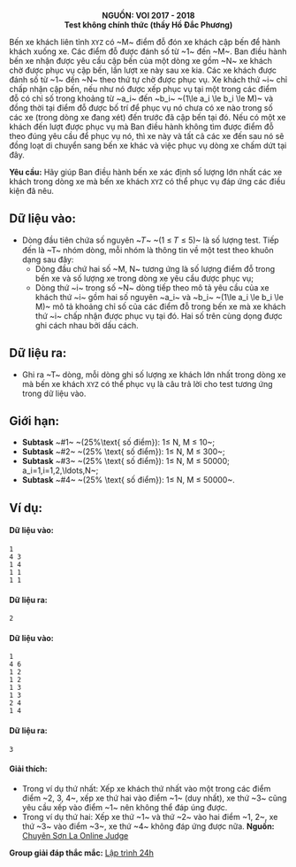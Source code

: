 **<center>NGUỒN: VOI 2017 - 2018</center>**
**<center>Test không chính thức (thầy Hồ Đắc Phương)</center>**

Bến xe khách liên tỉnh `XYZ` có ~M~ điểm đỗ đón xe khách cập bến để hành khách xuống xe. Các điểm đỗ được đánh số từ ~1~ đến ~M~. Ban điều hành bến xe nhận được yêu cầu cập bến của một dòng xe gồm ~N~ xe khách chờ được phục vụ cập bến, lần lượt xe này sau xe kia. Các xe khách được đánh số từ ~1~ đến ~N~ theo thứ tự chờ được phục vụ. Xe khách thứ ~i~ chỉ chấp nhận cập bến, nếu như nó được xếp phục vụ tại một trong các điểm đỗ có chỉ số trong khoảng từ ~a_i~ đến ~b_i~ ~(1\le a_i \le b_i \le M)~ và đồng thời tại điểm đỗ được bố trí để phục vụ nó chưa có xe nào trong số các xe (trong dòng xe đang xét) đến trước đã cập bến tại đó. Nếu có một xe khách đến lượt được phục vụ mà Ban điều hành không tìm được điểm đỗ theo đúng yêu cầu để phục vụ nó, thì xe này và tất cả các xe đến sau nó sẽ đồng loạt di chuyển sang bến xe khác và việc phục vụ dòng xe chấm dứt tại đây.

**Yêu cầu:** Hãy giúp Ban điều hành bến xe xác định số lượng lớn nhất các xe khách trong dòng xe mà bến xe khách `XYZ` có thể phục vụ đáp ứng các điều kiện đã nêu.

## Dữ liệu vào:
- Dòng đầu tiên chứa số nguyên ~𝑇~ ~(1 ≤ 𝑇 ≤ 5)~ là số lượng test. Tiếp đến là ~T~ nhóm dòng, mỗi nhóm là thông tin về một test theo khuôn dạng sau đây:
    - Dòng đầu chứ hai số ~M, N~ tương ứng là số lượng điểm đỗ trong bến xe và số lượng xe trong dòng xe yêu cầu được phục vụ;
    - Dòng thứ ~i~ trong số ~N~ dòng tiếp theo mô tả yêu cầu của xe khách thứ ~i~ gồm hai số nguyên ~a_i~ và ~b_i~ ~(1\le a_i \le b_i \le M)~ mô tả khoảng chỉ số của các điểm đỗ trong bến xe mà xe khách thứ ~i~ chấp nhận được phục vụ tại đó. Hai số trên cùng dọng được ghi cách nhau bởi dấu cách.

## Dữ liệu ra:
- Ghi ra ~T~ dòng, mỗi dòng ghi số lượng xe khách lớn nhất trong dòng xe mà bến xe khách `XYZ` có thể phục vụ là câu trả lời cho test tương ứng trong dữ liệu vào.

## Giới hạn:
- **Subtask** ~\#1~ ~(25\%\text{ số điểm}): 1≤ N, M ≤ 10~;
- **Subtask** ~\#2~ ~(25\% \text{ số điểm}): 1≤ N, M ≤ 300~;
- **Subtask** ~\#3~ ~(25\% \text{ số điểm}): 1≤ N, M ≤ 50000; a_i=1,i=1,2,\ldots,N~;
- **Subtask** ~\#4~ ~(25\% \text{ số điểm}): 1≤ N, M ≤ 50000~.

## Ví dụ:
#### Dữ liệu vào:
```
1
4 3
1 4
1 1
1 1
```

#### Dữ liệu ra:
```
2
```

#### Dữ liệu vào:
```
1
4 6
1 2
1 2
1 3
1 3
2 4
1 4
```

#### Dữ liệu ra:
```
3
```

#### Giải thích:
- Trong ví dụ thứ nhất: Xếp xe khách thứ nhất vào một trong các điểm điểm ~2, 3, 4~, xếp xe thứ hai vào điểm ~1~ (duy nhất), xe thứ ~3~ cũng yêu cầu xếp vào điểm ~1~ nên không thể đáp úng được.
- Trong ví dụ thứ hai: Xếp xe thứ ~1~ và thứ ~2~ vào hai điểm ~1, 2~, xe thứ ~3~ vào điểm ~3~, xe thứ ~4~ không đáp ứng được nữa. 
**Nguồn:** [Chuyên Sơn La Online Judge](http://csloj.ddns.net/)

**Group giải đáp thắc mắc:** [Lập trình 24h](https://www.facebook.com/groups/1386904321519984)